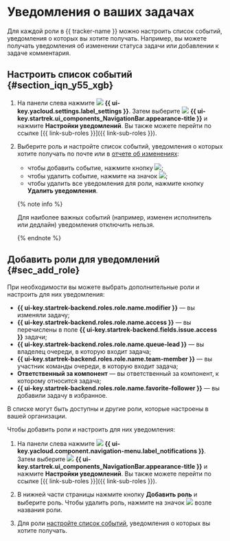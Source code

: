 # Уведомления о ваших задачах

Для каждой роли в {{ tracker-name }} можно настроить список событий, уведомления о которых вы хотите получать. Например, вы можете получать уведомления об изменении статуса задачи или добавлении к задаче комментария. 

## Настроить список событий {#section_iqn_y55_xgb}


1. На панели слева нажмите ![](../../_assets/tracker/svg/settings.svg) **{{ ui-key.yacloud.settings.label_settings }}**. Затем выберите ![](../../_assets/tracker/svg/interface.svg)&nbsp;**{{ ui-key.startrek.ui_components_NavigationBar.appearance-title }}** и нажмите **Настройки уведомлений**. Вы также можете перейти по ссылке [{{ link-sub-roles }}]({{ link-sub-roles }}).

1. Выберите роль и настройте список событий, уведомления о которых хотите получать по почте или в [отчете об изменениях](notification-digest.md):
    - чтобы добавить событие, нажмите кнопку ![](../../_assets/tracker/button-plus.png);
    - чтобы удалить событие, нажмите на значок ![](../../_assets/tracker/small-x.png);
    - чтобы удалить все уведомления для роли, нажмите кнопку **Удалить уведомления**.

    {% note info %}

    Для наиболее важных событий (например, изменен исполнитель или дедлайн) уведомления отключить нельзя.

    {% endnote %}


## Добавить роли для уведомлений {#sec_add_role}

При необходимости вы можете выбрать дополнительные роли и настроить для них уведомления:

- **{{ ui-key.startrek-backend.roles.role.name.modifier }}** — вы изменяли задачу;
- **{{ ui-key.startrek-backend.roles.role.name.access }}** — вы перечислены в поле **{{ ui-key.startrek-backend.fields.issue.access }}** задачи;
- **{{ ui-key.startrek-backend.roles.role.name.queue-lead }}** — вы владелец очереди, в которую входит задача;
- **{{ ui-key.startrek-backend.roles.role.name.team-member }}** — вы участник команды очереди, в которую входит задача;
- **Ответственный за компонент** — вы ответственный за компонент, к которому относится задача;
- **{{ ui-key.startrek-backend.roles.role.name.favorite-follower }}** — вы добавили задачу в избранное.

В списке могут быть доступны и другие роли, которые настроены в вашей организации.

Чтобы добавить роли и настроить для них уведомления:


1. На панели слева нажмите ![](../../_assets/tracker/svg/settings.svg) **{{ ui-key.yacloud.component.navigation-menu.label_notifications }}**. Затем выберите ![](../../_assets/tracker/svg/interface.svg)&nbsp;**{{ ui-key.startrek.ui_components_NavigationBar.appearance-title }}** и нажмите **Настройки уведомлений**. Вы также можете перейти по ссылке [{{ link-sub-roles }}]({{ link-sub-roles }}).

1. В нижней части страницы нажмите кнопку **Добавить роль** и выберите роль. Чтобы удалить роль, нажмите на значок ![](../../_assets/tracker/remove-task-type.png) возле названия роли.

1. Для роли [настройте список событий](notification-settings.md#section_iqn_y55_xgb), уведомления о которых вы хотите получать.